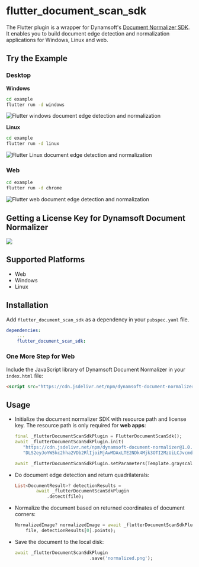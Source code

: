 # flutter_document_scan_sdk
The Flutter plugin is a wrapper for Dynamsoft's [Document Normalizer SDK](https://www.dynamsoft.com/document-normalizer/docs/introduction/). It enables you to build document edge detection and normalization applications for Windows, Linux and web.

## Try the Example

### Desktop


**Windows** 

```bash
cd example
flutter run -d windows
```

![Flutter windows document edge detection and normalization](https://www.dynamsoft.com/codepool/img/2022/12/flutter-windows-desktop-document-scanner.png)


**Linux**

```bash
cd example
flutter run -d linux
```

![Flutter Linux document edge detection and normalization](https://www.dynamsoft.com/codepool/img/2022/12/flutter-linux-desktop-document-scanner.png)

### Web
```bash
cd example
flutter run -d chrome
```

![Flutter web document edge detection and normalization](https://www.dynamsoft.com/codepool/img/2022/11/flutter-document-edge-detection-normalization.png)

## Getting a License Key for Dynamsoft Document Normalizer
[![](https://img.shields.io/badge/Get-30--day%20FREE%20Trial-blue)](https://www.dynamsoft.com/customer/license/trialLicense/?product=ddn)

## Supported Platforms
- Web
- Windows
- Linux

## Installation
Add `flutter_document_scan_sdk` as a dependency in your `pubspec.yaml` file.

```yml
dependencies:
    ...
    flutter_document_scan_sdk:
```

### One More Step for Web
Include the JavaScript library of Dynamsoft Document Normalizer in your `index.html` file:

```html
<script src="https://cdn.jsdelivr.net/npm/dynamsoft-document-normalizer@1.0.11/dist/ddn.js"></script>
```


## Usage
- Initialize the document normalizer SDK with resource path and license key. The resource path is only required for **web apps**:

     ```dart
    final _flutterDocumentScanSdkPlugin = FlutterDocumentScanSdk();
    await _flutterDocumentScanSdkPlugin.init(
        "https://cdn.jsdelivr.net/npm/dynamsoft-document-normalizer@1.0.11/dist/",
        "DLS2eyJoYW5kc2hha2VDb2RlIjoiMjAwMDAxLTE2NDk4Mjk3OTI2MzUiLCJvcmdhbml6YXRpb25JRCI6IjIwMDAwMSIsInNlc3Npb25QYXNzd29yZCI6IndTcGR6Vm05WDJrcEQ5YUoifQ==");

    await _flutterDocumentScanSdkPlugin.setParameters(Template.grayscale);
    ```

- Do document edge detection and return quadrilaterals:

    ```dart
    List<DocumentResult>? detectionResults =
            await _flutterDocumentScanSdkPlugin
                .detect(file);
    ```
- Normalize the document based on returned coordinates of document corners:

    ```dart
    NormalizedImage? normalizedImage = await _flutterDocumentScanSdkPlugin.normalize(
        file, detectionResults[0].points);
    ```

- Save the document to the local disk:

    ```dart
    await _flutterDocumentScanSdkPlugin
                                .save('normalized.png');
    ```



